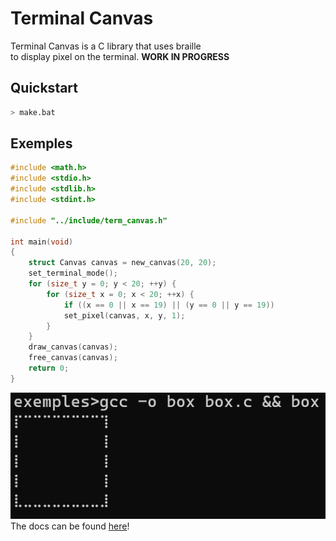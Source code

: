 # Terminal Canvas
Terminal Canvas is a C library that uses braille  
to display pixel on the terminal. **WORK IN PROGRESS**
## Quickstart
```bash
> make.bat
```
## Exemples
```c
#include <math.h>
#include <stdio.h>
#include <stdlib.h>
#include <stdint.h>

#include "../include/term_canvas.h"

int main(void)
{
	struct Canvas canvas = new_canvas(20, 20);
	set_terminal_mode();
	for (size_t y = 0; y < 20; ++y) {
		for (size_t x = 0; x < 20; ++x) {
			if ((x == 0 || x == 19) || (y == 0 || y == 19))
			set_pixel(canvas, x, y, 1);
		}
	}
	draw_canvas(canvas);
	free_canvas(canvas);
	return 0;
}
```
![box exemple](images/box_exemple.png)
The docs can be found [here](./docs/docs.md)!
